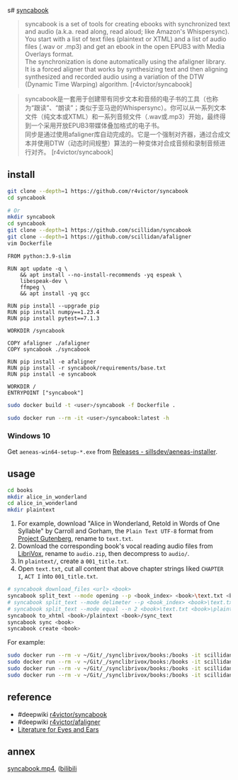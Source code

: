 s# [syncabook](https://github.com/r4victor/syncabook)

> syncabook is a set of tools for creating ebooks with synchronized text and audio (a.k.a. read along, read aloud; like Amazon's Whispersync). You start with a list of text files (plaintext or XTML) and a list of audio files (.wav or .mp3) and get an ebook in the open EPUB3 with Media Overlays format.  
> The synchronization is done automatically using the afaligner library. It is a forced aligner that works by synthesizing text and then aligning synthesized and recorded audio using a variation of the DTW (Dynamic Time Warping) algorithm. [r4victor/syncabook]

> syncabook是一套用于创建带有同步文本和音频的电子书的工具（也称为“跟读”、“朗读”；类似于亚马逊的Whispersync）。你可以从一系列文本文件（纯文本或XTML）和一系列音频文件（.wav或.mp3）开始，最终得到一个采用开放EPUB3带媒体叠加格式的电子书。  
> 同步是通过使用afaligner库自动完成的。它是一个强制对齐器，通过合成文本并使用DTW（动态时间规整）算法的一种变体对合成音频和录制音频进行对齐。 [r4victor/syncabook]

## install

```sh
git clone --depth=1 https://github.com/r4victor/syncabook
cd syncabook
```

```sh
# Or
mkdir syncabook
cd syncabook
git clone --depth=1 https://github.com/scillidan/syncabook
git clone --depth=1 https://github.com/scillidan/afaligner
vim Dockerfile
```

```
FROM python:3.9-slim

RUN apt update -q \
	&& apt install --no-install-recommends -yq espeak \
	libespeak-dev \
	ffmpeg \
	&& apt install -yq gcc

RUN pip install --upgrade pip
RUN pip install numpy==1.23.4
RUN pip install pytest==7.1.3

WORKDIR /syncabook

COPY afaligner ./afaligner
COPY syncabook ./syncabook

RUN pip install -e afaligner
RUN pip install -r syncabook/requirements/base.txt
RUN pip install -e syncabook

WORKDIR /
ENTRYPOINT ["syncabook"]
```

```sh
sudo docker build -t <user>/syncabook -f Dockerfile .
```

```sh
sudo docker run --rm -it <user>/syncabook:latest -h
```

### Windows 10

Get `aeneas-win64-setup-*.exe` from [Releases - sillsdev/aeneas-installer](https://github.com/sillsdev/aeneas-installer/releases).

## usage

```sh
cd books
mkdir alice_in_wonderland
cd alice_in_wonderland
mkdir plaintext
```

1. For example, download "Alice in Wonderland, Retold in Words of One Syllable" by Carroll and Gorham, the `Plain Text UTF-8` format from [Project Gutenberg](https://www.gutenberg.org/ebooks/19551), rename to `text.txt`.
2. Download the corresponding book's vocal reading audio files from [LibriVox](https://librivox.org/alice-in-wonderland-retold-in-words-of-one-syllable-by-jc-gorham/), rename to `audio.zip`, then decompress to `audio/`.
3. In `plaintext/`, create a `001_title.txt`.
4. Open `text.txt`, cut all content that above chapter strings liked `CHAPTER I`, `ACT I` into `001_title.txt`.

```sh
# syncabook download_files <url> <book>
syncabook split_text --mode opening --p <book_index> <book>\text.txt <book>\plaintext
# syncabook split_text --mode delimeter --p <book_index> <book>\text.txt <book>\plaintext
# syncabook split_text --mode equal --n 2 <book>\text.txt <book>\plaintext
syncabook to_xhtml <book>/plaintext <book>/sync_text
syncabook sync <book>
syncabook create <book>
```

For example:

```sh
sudo docker run --rm -v ~/Git/_/synclibrivox/books:/books -it scillidan/syncabook:latest split_text --mode opening --p CHAPTER books/alice_in_wonderland/text.txt books/alice_in_wonderland/plaintext
sudo docker run --rm -v ~/Git/_/synclibrivox/books:/books -it scillidan/syncabook:latest to_xhtml books/alice_in_wonderland/plaintext books/alice_in_wonderland/sync_text
sudo docker run --rm -v ~/Git/_/synclibrivox/books:/books -it scillidan/syncabook:latest sync books/alice_in_wonderland
sudo docker run --rm -v ~/Git/_/synclibrivox/books:/books -it scillidan/syncabook:latest create books/alice_in_wonderland
```

## reference

- #deepwiki [r4victor/syncabook](https://deepwiki.com/r4victor/syncabook)
- #deepwiki [r4victor/afaligner](https://deepwiki.com/r4victor/afaligner)
- [Literature for Eyes and Ears](https://www.youtube.com/@literature_for_eyes_and_ears/videos)

[^1]: [Installing aeneas - Linux](https://github.com/readbeyond/aeneas/blob/master/wiki/INSTALL.md#linux)

## annex

[syncabook.mp4](https://scillidan.github.io/media_cheat/bin/syncabook.mp4), ([bilibili](https://www.bilibili.com/video/BV1hJYBzfEpt)

